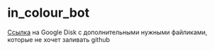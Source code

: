 # in_colour_bot
[Ссылка](https://drive.google.com/drive/folders/1IeUtUpzQTYOLhrg4e2mVnvDhgyXZT5Qr?usp=sharing) на Google Disk c дополнительными нужными файликами, которые не хочет заливать github
